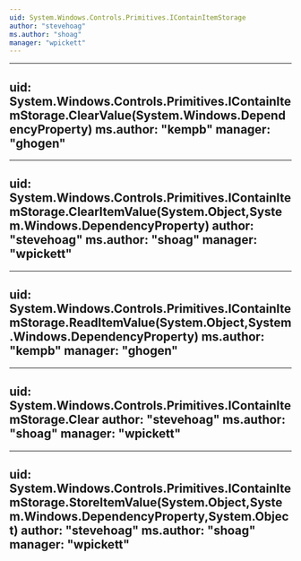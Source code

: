 ```yaml
---
uid: System.Windows.Controls.Primitives.IContainItemStorage
author: "stevehoag"
ms.author: "shoag"
manager: "wpickett"
---
```


---
uid: System.Windows.Controls.Primitives.IContainItemStorage.ClearValue(System.Windows.DependencyProperty)
ms.author: "kempb"
manager: "ghogen"
---

---
uid: System.Windows.Controls.Primitives.IContainItemStorage.ClearItemValue(System.Object,System.Windows.DependencyProperty)
author: "stevehoag"
ms.author: "shoag"
manager: "wpickett"
---

---
uid: System.Windows.Controls.Primitives.IContainItemStorage.ReadItemValue(System.Object,System.Windows.DependencyProperty)
ms.author: "kempb"
manager: "ghogen"
---

---
uid: System.Windows.Controls.Primitives.IContainItemStorage.Clear
author: "stevehoag"
ms.author: "shoag"
manager: "wpickett"
---

---
uid: System.Windows.Controls.Primitives.IContainItemStorage.StoreItemValue(System.Object,System.Windows.DependencyProperty,System.Object)
author: "stevehoag"
ms.author: "shoag"
manager: "wpickett"
---
